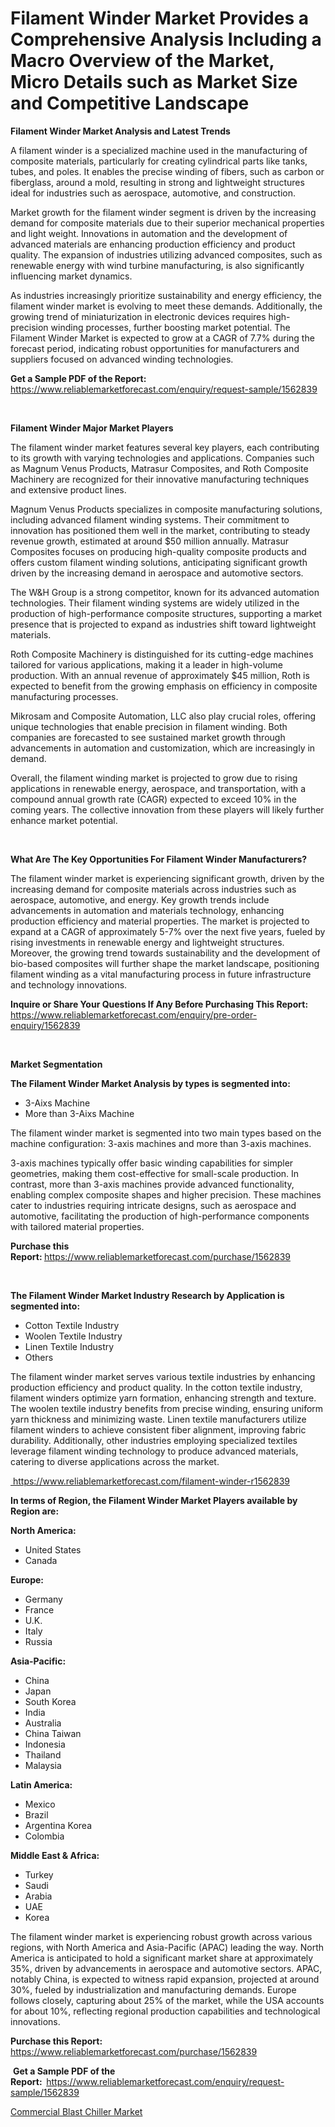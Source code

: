 <p><h1>Filament Winder Market Provides a Comprehensive Analysis Including a Macro Overview of the Market, Micro Details such as Market Size and Competitive Landscape</h1></p><p><strong>Filament Winder Market Analysis and Latest Trends</strong></p>
<p><p>A filament winder is a specialized machine used in the manufacturing of composite materials, particularly for creating cylindrical parts like tanks, tubes, and poles. It enables the precise winding of fibers, such as carbon or fiberglass, around a mold, resulting in strong and lightweight structures ideal for industries such as aerospace, automotive, and construction.</p><p>Market growth for the filament winder segment is driven by the increasing demand for composite materials due to their superior mechanical properties and light weight. Innovations in automation and the development of advanced materials are enhancing production efficiency and product quality. The expansion of industries utilizing advanced composites, such as renewable energy with wind turbine manufacturing, is also significantly influencing market dynamics.</p><p>As industries increasingly prioritize sustainability and energy efficiency, the filament winder market is evolving to meet these demands. Additionally, the growing trend of miniaturization in electronic devices requires high-precision winding processes, further boosting market potential. The Filament Winder Market is expected to grow at a CAGR of 7.7% during the forecast period, indicating robust opportunities for manufacturers and suppliers focused on advanced winding technologies.</p></p>
<p><strong>Get a Sample PDF of the Report:&nbsp;</strong> <a href="https://www.reliablemarketforecast.com/enquiry/request-sample/1562839?utm_campaign=1833&utm_medium=2&utm_source=Github&utm_content=ia&utm_term=16022025&utm_id=filament-winder">https://www.reliablemarketforecast.com/enquiry/request-sample/1562839</a></p>
<p>&nbsp;</p>
<p><strong>Filament Winder Major Market Players</strong></p>
<p><p>The filament winder market features several key players, each contributing to its growth with varying technologies and applications. Companies such as Magnum Venus Products, Matrasur Composites, and Roth Composite Machinery are recognized for their innovative manufacturing techniques and extensive product lines.</p><p>Magnum Venus Products specializes in composite manufacturing solutions, including advanced filament winding systems. Their commitment to innovation has positioned them well in the market, contributing to steady revenue growth, estimated at around $50 million annually. Matrasur Composites focuses on producing high-quality composite products and offers custom filament winding solutions, anticipating significant growth driven by the increasing demand in aerospace and automotive sectors.</p><p>The W&H Group is a strong competitor, known for its advanced automation technologies. Their filament winding systems are widely utilized in the production of high-performance composite structures, supporting a market presence that is projected to expand as industries shift toward lightweight materials.</p><p>Roth Composite Machinery is distinguished for its cutting-edge machines tailored for various applications, making it a leader in high-volume production. With an annual revenue of approximately $45 million, Roth is expected to benefit from the growing emphasis on efficiency in composite manufacturing processes.</p><p>Mikrosam and Composite Automation, LLC also play crucial roles, offering unique technologies that enable precision in filament winding. Both companies are forecasted to see sustained market growth through advancements in automation and customization, which are increasingly in demand.</p><p>Overall, the filament winding market is projected to grow due to rising applications in renewable energy, aerospace, and transportation, with a compound annual growth rate (CAGR) expected to exceed 10% in the coming years. The collective innovation from these players will likely further enhance market potential.</p></p>
<p>&nbsp;</p>
<p><strong>What Are The Key Opportunities For Filament Winder Manufacturers?</strong></p>
<p><p>The filament winder market is experiencing significant growth, driven by the increasing demand for composite materials across industries such as aerospace, automotive, and energy. Key growth trends include advancements in automation and materials technology, enhancing production efficiency and material properties. The market is projected to expand at a CAGR of approximately 5-7% over the next five years, fueled by rising investments in renewable energy and lightweight structures. Moreover, the growing trend towards sustainability and the development of bio-based composites will further shape the market landscape, positioning filament winding as a vital manufacturing process in future infrastructure and technology innovations.</p></p>
<p><strong>Inquire or Share Your Questions If Any Before Purchasing This Report:</strong> <a href="https://www.reliablemarketforecast.com/enquiry/pre-order-enquiry/1562839?utm_campaign=1833&utm_medium=2&utm_source=Github&utm_content=ia&utm_term=16022025&utm_id=filament-winder">https://www.reliablemarketforecast.com/enquiry/pre-order-enquiry/1562839</a></p>
<p>&nbsp;</p>
<p><strong>Market Segmentation</strong></p>
<p><strong>The Filament Winder Market Analysis by types is segmented into:</strong></p>
<p><ul><li>3-Aixs Machine</li><li>More than 3-Aixs Machine</li></ul></p>
<p><p>The filament winder market is segmented into two main types based on the machine configuration: 3-axis machines and more than 3-axis machines. </p><p>3-axis machines typically offer basic winding capabilities for simpler geometries, making them cost-effective for small-scale production. In contrast, more than 3-axis machines provide advanced functionality, enabling complex composite shapes and higher precision. These machines cater to industries requiring intricate designs, such as aerospace and automotive, facilitating the production of high-performance components with tailored material properties.</p></p>
<p><strong>Purchase this Report:&nbsp;</strong><a href="https://www.reliablemarketforecast.com/purchase/1562839?utm_campaign=1833&utm_medium=2&utm_source=Github&utm_content=ia&utm_term=16022025&utm_id=filament-winder">https://www.reliablemarketforecast.com/purchase/1562839</a></p>
<p>&nbsp;</p>
<p><strong>The Filament Winder Market Industry Research by Application is segmented into:</strong></p>
<p><ul><li>Cotton Textile Industry</li><li>Woolen Textile Industry</li><li>Linen Textile Industry</li><li>Others</li></ul></p>
<p><p>The filament winder market serves various textile industries by enhancing production efficiency and product quality. In the cotton textile industry, filament winders optimize yarn formation, enhancing strength and texture. The woolen textile industry benefits from precise winding, ensuring uniform yarn thickness and minimizing waste. Linen textile manufacturers utilize filament winders to achieve consistent fiber alignment, improving fabric durability. Additionally, other industries employing specialized textiles leverage filament winding technology to produce advanced materials, catering to diverse applications across the market.</p></p>
<p><a href="https://www.reliablemarketforecast.com/filament-winder-r1562839?utm_campaign=1833&utm_medium=2&utm_source=Github&utm_content=ia&utm_term=16022025&utm_id=filament-winder">&nbsp;https://www.reliablemarketforecast.com/filament-winder-r1562839</a></p>
<p><strong>In terms of Region, the Filament Winder Market Players available by Region are:</strong></p>
<p>
    <p> <strong> North America: </strong>
        <ul>
            <li>United States</li>
            <li>Canada</li>
        </ul>
        </p> 
    <p> <strong> Europe: </strong>
        <ul>
            <li>Germany</li>
            <li>France</li>
            <li>U.K.</li>
            <li>Italy</li>
            <li>Russia</li>
        </ul>
        </p> 
    <p> <strong> Asia-Pacific: </strong>
        <ul>
            <li>China</li>
            <li>Japan</li>
            <li>South Korea</li>
            <li>India</li>
            <li>Australia</li>
            <li>China Taiwan</li>
            <li>Indonesia</li>
            <li>Thailand</li>
            <li>Malaysia</li>
        </ul>
        </p> 
    <p> <strong> Latin America: </strong>
        <ul>
            <li>Mexico</li>
            <li>Brazil</li>
            <li>Argentina Korea</li>
            <li>Colombia</li>
        </ul>
        </p> 
    <p> <strong> Middle East & Africa: </strong>
        <ul>
            <li>Turkey</li>
            <li>Saudi</li>
            <li>Arabia</li>
            <li>UAE</li>
            <li>Korea</li>
        </ul>
    </p>
    </p>
<p><p>The filament winder market is experiencing robust growth across various regions, with North America and Asia-Pacific (APAC) leading the way. North America is anticipated to hold a significant market share at approximately 35%, driven by advancements in aerospace and automotive sectors. APAC, notably China, is expected to witness rapid expansion, projected at around 30%, fueled by industrialization and manufacturing demands. Europe follows closely, capturing about 25% of the market, while the USA accounts for about 10%, reflecting regional production capabilities and technological innovations.</p></p>
<p><strong>Purchase this Report: </strong><a href="https://www.reliablemarketforecast.com/purchase/1562839?utm_campaign=1833&utm_medium=2&utm_source=Github&utm_content=ia&utm_term=16022025&utm_id=filament-winder">https://www.reliablemarketforecast.com/purchase/1562839</a></p>
<p>&nbsp;<strong>Get a Sample PDF of the Report:&nbsp;&nbsp;</strong><a href="https://www.reliablemarketforecast.com/enquiry/request-sample/1562839?utm_campaign=1833&utm_medium=2&utm_source=Github&utm_content=ia&utm_term=16022025&utm_id=filament-winder">https://www.reliablemarketforecast.com/enquiry/request-sample/1562839</a></p>
<p><strong></strong></p>
<p><p><a href="https://github.com/FassouRP/Market-Research-Report-List-7/blob/main/commercial-blast-chiller-market.md?utm_campaign=1833&utm_medium=2&utm_source=Github&utm_content=ia&utm_term=16022025&utm_id=filament-winder">Commercial Blast Chiller Market</a></p></p>
